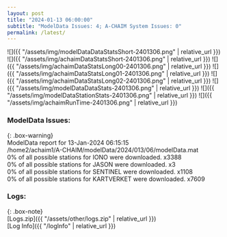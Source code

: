 ```yaml
---
layout: post
title: "2024-01-13 06:00:00"
subtitle: "ModelData Issues: 4; A-CHAIM System Issues: 0"
permalink: /latest/
---
```


![]({{ "/assets/img/modelDataDataStatsShort-2401306.png" | relative_url }})
![]({{ "/assets/img/achaimDataStatsShort-2401306.png" | relative_url }})
![]({{ "/assets/img/achaimDataStatsLong00-2401306.png" | relative_url }})
![]({{ "/assets/img/achaimDataStatsLong01-2401306.png" | relative_url }})
![]({{ "/assets/img/achaimDataStatsLong02-2401306.png" | relative_url }})
![]({{ "/assets/img/modelDataDataStats-2401306.png" | relative_url }})
![]({{ "/assets/img/modelDataStationStats-2401306.png" | relative_url }})
![]({{ "/assets/img/achaimRunTime-2401306.png" | relative_url }})


### ModelData Issues:  
  
{: .box-warning}  
 ModelData report for 13-Jan-2024 06:15:15   
 /home2/achaim1/A-CHAIM/modelData/2024/013/06/modelData.mat   
 0% of all possible stations for IONO were downloaded. x3388   
 0% of all possible stations for JASON were downloaded. x3   
 0% of all possible stations for SENTINEL were downloaded. x1108   
 0% of all possible stations for KARTVERKET were downloaded. x7609   
  


### Logs:  
  
{: .box-note}  
[Logs.zip]({{ "/assets/other/logs.zip" | relative_url }})  
[Log Info]({{ "/logInfo" | relative_url }})  
